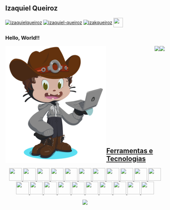 ## Izaquiel Queiroz
<p align="left">
<a href="https://twitter.com/izaquielqueiroz" target="blank"><img align="center" src="https://cdn.jsdelivr.net/gh/devicons/devicon/icons/twitter/twitter-original.svg" alt="izaquielqueiroz" height="30" width="30" /></a>
<a href="https://linkedin.com/in/izaquiel-queiroz" target="blank"><img align="center" src="https://cdn.jsdelivr.net/gh/devicons/devicon/icons/linkedin/linkedin-original.svg" alt="izaquiel-queiroz" height="30" width="30" /></a>
<a href="https://instagram.com/izakqueiroz" target="blank"><img align="center" src="https://cdn.jsdelivr.net/npm/simple-icons@3.0.1/icons/instagram.svg" alt="izakqueiroz" height="30" width="30" /></a>
<a href="mailto:queirozkyel@gmail.com" target="blank"><img align="center" src="https://cdn.jsdelivr.net/gh/devicons/devicon/icons/google/google-original.svg" height="30" width="30"/></a>
</p>

### Hello, World!!
<div>
<img align="left" src="https://github.com/keiroez/keiroez/blob/master/cat2.png" height="370em" />
<a href="https://github.com/keiroez">
<img align="right" height="180em" src="https://github-readme-stats.vercel.app/api/top-langs/?username=keiroez&layout=compact&langs_count=7&theme=dracula"/>
<img align="right" height="180em" src="https://github-readme-stats.vercel.app/api?username=keiroez&show_icons=true&theme=dracula&include_all_commits=true&count_private=true"/>
</div>
  
</br>
</br>
</br>
</br>
</br>
</br>
</br>
</br>
</br>
</br>
</br>
</br>
</br>
</br>
</br>
</br>
</br>

  
## Ferramentas e Tecnologias
<div align="center">
<img src="https://cdn.jsdelivr.net/gh/devicons/devicon/icons/java/java-original-wordmark.svg" width="40" height="40"/> <img src="https://cdn.jsdelivr.net/gh/devicons/devicon/icons/python/python-original-wordmark.svg" width="40" height="40"/> <img src="https://cdn.jsdelivr.net/gh/devicons/devicon/icons/android/android-plain-wordmark.svg" width="40" height="40"/> <img src="https://cdn.jsdelivr.net/gh/devicons/devicon/icons/php/php-original.svg" width="40" height="40"/> <img src="https://cdn.jsdelivr.net/gh/devicons/devicon/icons/css3/css3-original-wordmark.svg" width="40" height="40"/> <img src="https://cdn.jsdelivr.net/gh/devicons/devicon/icons/html5/html5-original-wordmark.svg" width="40" height="40"/> <img src="https://cdn.jsdelivr.net/gh/devicons/devicon/icons/javascript/javascript-original.svg" width="40" height="40"/> <img src="https://cdn.jsdelivr.net/gh/devicons/devicon/icons/mysql/mysql-original-wordmark.svg" width="40" height="40"/> <img src="https://cdn.jsdelivr.net/gh/devicons/devicon/icons/postgresql/postgresql-original-wordmark.svg" width="40" height="40"/> <img src="https://cdn.jsdelivr.net/gh/devicons/devicon/icons/sqlite/sqlite-original-wordmark.svg" width="40" height="40"/> <img src="https://cdn.jsdelivr.net/gh/devicons/devicon/icons/linux/linux-original.svg" width="40" height="40"/> <img src="https://cdn.jsdelivr.net/gh/devicons/devicon/icons/windows8/windows8-original.svg" width="40" height="40"/> <img src="https://cdn.jsdelivr.net/gh/devicons/devicon/icons/docker/docker-original-wordmark.svg" width="40" height="40"/> <img src="https://cdn.jsdelivr.net/gh/devicons/devicon/icons/figma/figma-original.svg" width="40" height="40"/> <img src="https://cdn.jsdelivr.net/gh/devicons/devicon/icons/git/git-original-wordmark.svg" width="40" height="40"/> <img src="https://cdn.jsdelivr.net/gh/devicons/devicon/icons/github/github-original-wordmark.svg" width="40" height="40"/> <img src="https://cdn.jsdelivr.net/gh/devicons/devicon/icons/gitlab/gitlab-original-wordmark.svg" width="40" height="40"/> <img src="https://cdn.jsdelivr.net/gh/devicons/devicon/icons/gradle/gradle-plain-wordmark.svg" width="40" height="40"/> <img src="https://cdn.jsdelivr.net/gh/devicons/devicon/icons/heroku/heroku-original-wordmark.svg" width="40" height="40"/> <img src="https://cdn.jsdelivr.net/gh/devicons/devicon/icons/jenkins/jenkins-original.svg" width="40" height="40"/> <img src="https://cdn.jsdelivr.net/gh/devicons/devicon/icons/selenium/selenium-original.svg" width="40" height="40"/> 
</div>
<p align="center">
  <img src="https://media1.giphy.com/media/qgQUggAC3Pfv687qPC/giphy.gif" width="500em">
</p>
